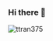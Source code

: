 ### Hi there 👋

<!--
**ttran375/ttran375** is a ✨ _special_ ✨ repository because its `README.md` (this file) appears on your GitHub profile.

Here are some ideas to get you started:

- 🔭 I’m currently working on ...
- 🌱 I’m currently learning ...
- 👯 I’m looking to collaborate on ...
- 🤔 I’m looking for help with ...
- 💬 Ask me about ...
- 📫 How to reach me: ...
- 😄 Pronouns: ...
- ⚡ Fun fact: ...
-->

<!--
<p><img align="center" src="https://github-readme-stats.vercel.app/api/top-langs?username=ttran375&&show_icons=true&locale=en&layout=compact&langs_count=16" alt="ttran375" /></p>
-->

<p><img align="center" src="https://github-readme-stats.vercel.app/api/top-langs?username=ttran375&&show_icons=true&locale=en&layout=compact&langs_count=16" alt="ttran375" /></p>
